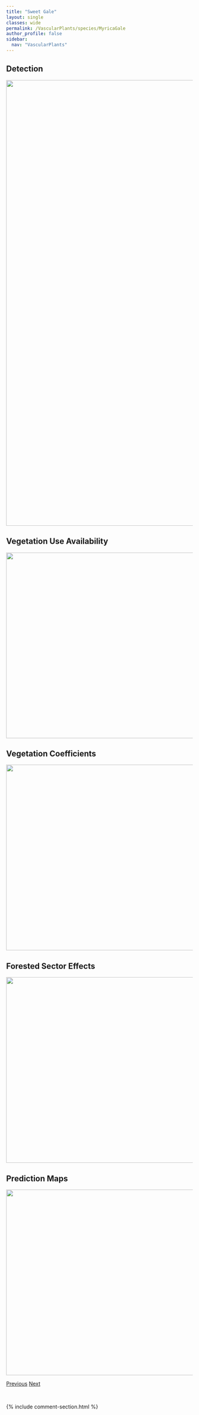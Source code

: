 ```yaml
---
title: "Sweet Gale"
layout: single
classes: wide
permalink: /VascularPlants/species/MyricaGale
author_profile: false
sidebar:
  nav: "VascularPlants"
---
```


<h2>Detection</h2>

<a href="https://drive.google.com/uc?export=view&id=10WinklxWzlqccszoIv79WrXbjHPc5DLt">
<img src="https://drive.google.com/uc?export=view&id=10WinklxWzlqccszoIv79WrXbjHPc5DLt" height = "1200" width = "800">
</a>


<h2>Vegetation Use Availability</h2>

<a href="https://drive.google.com/uc?export=view&id=1P8lGbxHt9i9zK-dyH-Q3O10rvZOoF61Y">
<img src="https://drive.google.com/uc?export=view&id=1P8lGbxHt9i9zK-dyH-Q3O10rvZOoF61Y" height = "500" width = "1000">
</a>


<h2>Vegetation Coefficients</h2>

<a href="https://drive.google.com/uc?export=view&id=1YuTPiVdaOgw_LOkUuq47OjzmZgu1KIaV">
<img src="https://drive.google.com/uc?export=view&id=1YuTPiVdaOgw_LOkUuq47OjzmZgu1KIaV" height = "500" width = "1000">
</a>


<h2>Forested Sector Effects</h2>

<a href="https://drive.google.com/uc?export=view&id=1mp3fKcDPkfF7zwroOs8NG0_KQKnFKgEd">
<img src="https://drive.google.com/uc?export=view&id=1mp3fKcDPkfF7zwroOs8NG0_KQKnFKgEd" height = "500" width = "1000">
</a>


<h2>Prediction Maps</h2>

<a href="https://drive.google.com/uc?export=view&id=10beIpozVLCbo8XLStOD1ADBxL9vSzzSy">
<img src="https://drive.google.com/uc?export=view&id=10beIpozVLCbo8XLStOD1ADBxL9vSzzSy" height = "500" width = "1000">
</a>


<a href="/DevelopmentWebsite/VascularPlants/species/MyosotisAsiatica" class="pagination--pager" title="Myosotis asiatica">Previous</a> <a href="/DevelopmentWebsite/VascularPlants/species/Myriophyllum" class="pagination--pager" title="Myriophyllum">Next</a>

<p>&nbsp;</p>

{% include comment-section.html %}
